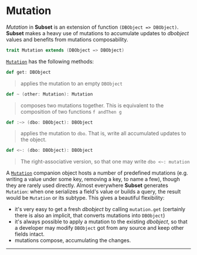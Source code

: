 # Mutation

_Mutation_ in __Subset__ is an extension of function `(DBObject =>
DBObject)`. __Subset__ makes a heavy use of mutations to accumulate
updates to $dbobject$ values and benefits from mutations composability.

```scala
trait Mutation extends (DBObject => DBObject)
```

[`Mutation`]($apiUrl$#com.osinka.subset.Mutation) has the
following methods:

```scala
def get: DBObject
```
> applies the mutation to an empty `DBObject`

```scala
def ~ (other: Mutation): Mutation
```
> composes two mutations together. This is equivalent to the composition
> of two functions `f andThen g`
  
```scala
def :~> (dbo: DBObject): DBObject
```
> applies the mutation to `dbo`. That is, write all accumulated updates to
> the object.

```scala
def <~: (dbo: DBObject): DBObject
```
> The right-associative version, so that one may write `dbo <~: mutation`

A [`Mutation`]($apiUrl$#com.osinka.subset.Mutation\$) companion
object hosts a number of predefined mutations (e.g. writing a value under
some key, removing a key, to name a few), though they are rarely used
directly. Almost everywhere __Subset__ generates `Mutation`: when
one serializes a field's value or builds a query, the result would be
`Mutation` or its subtype. This gives a beautiful flexibility:

* it's very easy to get a fresh $dbobject$ by calling `mutation.get`
  (certainly there is also an implicit, that converts mutations into
  `DBObject`)
* it's always possible to apply a mutation to the existing $dbobject$, so
  that a developer may modify `DBObject` got from any source and keep
  other fields intact.
* mutations compose, accumulating the changes.

* * *
